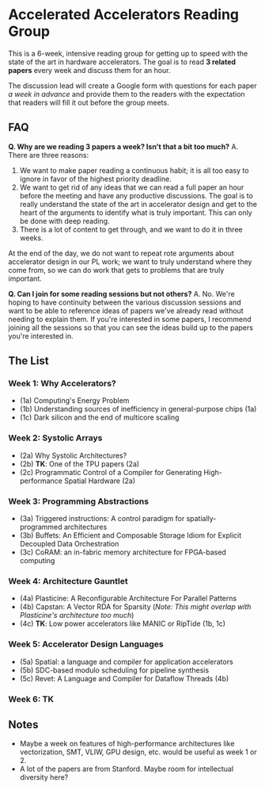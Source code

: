 # Accelerated Accelerators Reading Group

This is a 6-week, intensive reading group for getting up to speed with the state of the art in hardware accelerators. The goal is to read **3 related papers** every week and discuss them for an hour.

The discussion lead will create a Google form with questions for each paper *a week in advance* and provide them to the readers with the expectation that readers will fill it out before the group meets.

## FAQ

**Q. Why are we reading 3 papers a week? Isn't that a bit too much?**
A. There are three reasons:
1. We want to make paper reading a continuous habit; it is all too easy to ignore in favor of the highest priority deadline.
2. We want to get rid of any ideas that we can read a full paper an hour before the meeting and have any productive discussions. The goal is to really understand the state of the art in accelerator design and get to the heart of the arguments to identify what is truly important. This can only be done with deep reading.
3. There is a lot of content to get through, and we want to do it in three weeks.

At the end of the day, we do not want to repeat rote arguments about accelerator design in our PL work; we want to truly understand where they come from, so we can do work that gets to problems that are truly important.

**Q. Can I join for some reading sessions but not others?**
A. No. We're hoping to have continuity between the various discussion sessions and want to be able to reference ideas of papers we've already read without needing to explain them. If you're interested in some papers, I recommend joining all the sessions so that you can see the ideas build up to the papers you're interested in.

## The List

### Week 1: Why Accelerators?
- (1a) Computing's Energy Problem
- (1b) Understanding sources of inefficiency in general-purpose chips (1a)
- (1c) Dark silicon and the end of multicore scaling

### Week 2: Systolic Arrays
- (2a) Why Systolic Architectures?
- (2b) **TK**: One of the TPU papers (2a)
- (2c) Programmatic Control of a Compiler for Generating High-performance Spatial Hardware (2a)

### Week 3: Programming Abstractions
- (3a) Triggered instructions: A control paradigm for spatially-programmed architectures
- (3b) Buffets: An Efficient and Composable Storage Idiom for Explicit Decoupled Data Orchestration
- (3c) CoRAM: an in-fabric memory architecture for FPGA-based computing

### Week 4: Architecture Gauntlet
- (4a) Plasticine: A Reconfigurable Architecture For Parallel Patterns
- (4b) Capstan: A Vector RDA for Sparsity (*Note: This might overlap with Plasticine's architecture too much*)
- (4c) **TK**: Low power accelerators like MANIC or RipTide (1b, 1c)

### Week 5: Accelerator Design Languages
- (5a) Spatial: a language and compiler for application accelerators
- (5b) SDC-based modulo scheduling for pipeline synthesis
- (5c) Revet: A Language and Compiler for Dataflow Threads (4b)

### Week 6: TK


## Notes
- Maybe a week on features of high-performance architectures like vectorization, SMT, VLIW, GPU design, etc. would be useful as week 1 or 2.
- A lot of the papers are from Stanford. Maybe room for intellectual diversity here?
